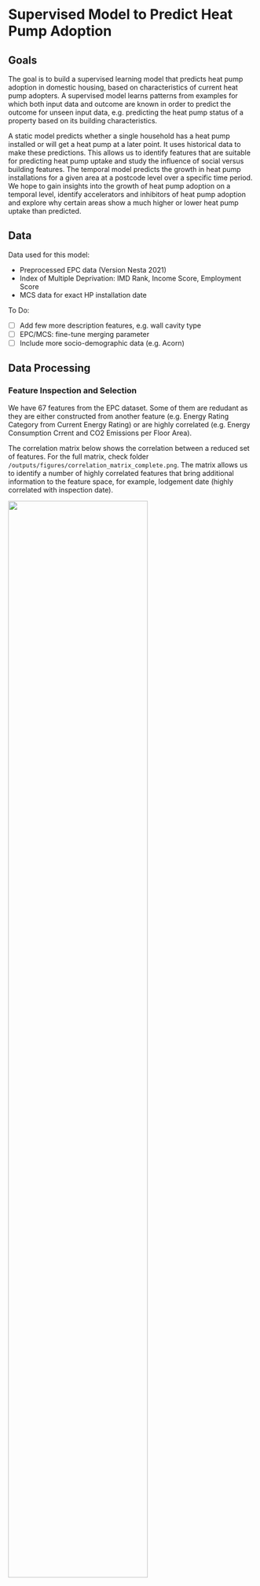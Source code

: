 # Supervised Model to Predict Heat Pump Adoption

## Goals

The goal is to build a supervised learning model that predicts heat pump adoption in domestic housing, based on characteristics of current heat pump adopters. A supervised model learns patterns from examples for which both input data and outcome are known in order to predict the outcome for unseen input data, e.g. predicting the heat pump status of a property based on its building characteristics.

A static model predicts whether a single household has a heat pump installed or will get a heat pump at a later point. It uses historical data to make these predictions. This allows us to identify features that are suitable for predicting heat pump uptake and study the influence of social versus building features. The temporal model predicts the growth in heat pump installations for a given area at a postcode level over a specific time period. We hope to gain insights into the growth of heat pump adoption on a temporal level, identify accelerators and inhibitors of heat pump adoption and explore why certain areas show a much higher or lower heat pump uptake than predicted.

## Data

Data used for this model:

- Preprocessed EPC data (Version Nesta 2021)
- Index of Multiple Deprivation: IMD Rank, Income Score, Employment Score
- MCS data for exact HP installation date

To Do:

- [ ] Add few more description features, e.g. wall cavity type
- [ ] EPC/MCS: fine-tune merging parameter
- [ ] Include more socio-demographic data (e.g. Acorn)

## Data Processing

### Feature Inspection and Selection

We have 67 features from the EPC dataset. Some of them are redudant as they are either constructed from another feature (e.g. Energy Rating Category from Current Energy Rating) or are highly correlated (e.g. Energy Consumption Crrent and CO2 Emissions per Floor Area).

The correlation matrix below shows the correlation between a reduced set of features. For the full matrix, check folder `/outputs/figures/correlation_matrix_complete.png`. The matrix allows us to identify a number of highly correlated features that bring additional information to the feature space, for example, lodgement date (highly correlated with inspection date).

<img src="./img/correlation.png" width="75%">

This chart shows an example for highly correlated features.

<img src="./img/Highly correlated features.jpg" width="75%">

While interesting to analyse the correlations between features, we only discard few features using this method with very high correlations: `LODGEMENT_DATE`, `INSPECTION_DATE` (as string), `CURR_ENERGY_RATING_NUM`, `ENERGY_RATING_CAT`, `UNIQUE_ADDRESS`, `MAINHEAT_DESCRIPTION`, `MAINHEAT_SYSTEM`.

### Integration of MCS Installation Dates

Using address matching, we find matches for 51150 out of 60690 domestic MCS entries. For EPC entries with MCS matches we update the heat pump status and installation date if necessary. We process the different cases according to this flowchart.

<img src="./img/mcs_epc.png" width="85%">

### Target Variables

For the static model that predicts the current heat pump status of a property, the target variable is `HP_INSTALLED`. The features `HP_SYSTEM`, `HP_TYPE` and `HP_INSTALLED` are derived from `MAINHEAT_DESCRIPTION` (describing the current heating system) and strongly corrlate with them and thus all of them need to be removed from the training data X.

For predicting the future heat pump status, we need properties with at least two EPC entries, e.g. one before the heat pump installation and one after. The target variable is `HP_INSTALLED` of the latest EPC entry.
For this model, removing the feature related to `MAINHEAT_DESCRIPTION` do not necessarily need to be removed, although we discard some of them due to redundancy.

---

For the temporal model, possible target varaibles are the percentage of properties with a heat pump in a given area (HP coverage) or the growth between time _t_ and time _t+1_. As we accumulate the HP installations, the growth is always positive.

**Issue**

- The EPC Registry only represents 50% of the properties in GB.
- We currently have no official data for how many properties there are per postcode

So how do we normalise the number of properties with heat pumps per postcode in order to gain the HP coverage?

##### Option a)

We normalise by the number of properties with EPC entry up to time _t_ or _t+1_, respectively.
However, if many properties are added to EPC between _t_ and _t+1_, this can cause negative growth.

_Example:_
Postcode XYZ contains 5 properties at time t (e.g. year 2012) and 20 properties at time t+1 (e.g. 2013).
At time t: 3 out of 5 properties have HP (60% coverage)
At time t+1 : 10 out of 20 properties have HP (50% coverage)
Growth: -10%

##### Option b)

We normalise by the number of properties with EPC entry at time _t+1_. This guarantees positive growth and better comparabilty.

_Example_
Number of properties at time t+1: 20
At time t: 3 out of 20 properties have HP (15% coverage)
At time t+1 : 10 out of 20 properties have HP (50% coverage)
Growth: +35%

However, when predicting for several time windows, the results are not necessarily comporable because the number of properties at time t+1 varies with t. Growth may be "watered down" in later years as more and more properties with EPC adre added.
Also, it ignores the actual real-world number of properties per postcode.

#### Option c)

We normalise by the number of total EPC entries for that postcode, not just entries up to t+1. This allows for continious comparisons across years.

_Example_
Number of properties (overall EPC): 50
At time t: 3 out of 50 properties have HP (6% coverage)
At time t+1 : 10 out of 50 properties have HP (20% coverage)
Growth: +14%

However, when comparing smaller time windows the growth is less visible.

##### Option d)

We normalise by the real-world number of properties. However, we discard this option for the time beeing for the following reasons:

- We currently on have an approximation for the number of properties per postcode
- The representation of properties in the EPC registry may vary per postcode, with some postcodes being completely covered by EPC and others not at all. This could give a skewed view on the adoption and growth.
- The number of real-world properties comes from a different "dimension", not connected to the EPC registry.

### Feature Encoding

We have two types of features: numerical and categorical features. A numerical feature consists of numbers, for example the `TOTAL_FLOOR_AREA`. A categorical feature consists of differente categories, for example _owner-occupied_ or _social rental_ for `TENURE` or _very poor_ to _very good_ for `WINDOW_ENERGY_EFFICIENCY`.

Numeric features do not require any special encoding.

#### Ordinal Encoding

Categorical features can be divided two groups: those with a natural ordering and those without. For instance, the WINDOW ENERGY EFFICIENCY categories _very poor_, _poor_, _average_, _good_ and _very good_ have a natural relationship so the categories can be ranked or ordered.

We apply ordinal encoding to those features using manually created rankings. The different categories are given integer values in ascending order, starting with 1.

The follow features are ordinal encoded:

```
"MAINHEAT_ENERGY_EFF", "CURRENT_ENERGY_RATING", "POTENTIAL_ENERGY_RATING", "FLOOR_ENERGY_EFF", "WINDOWS_ENERGY_EFF", "HOT_WATER_ENERGY_EFF", "LIGHTING_ENERGY_EFF", "GLAZED_TYPE", "MAINHEATC_ENERGY_EFF", "WALLS_ENERGY_EFF", "ROOF_ENERGY_EFF", "MAINS_GAS_FLAG", "CONSTRUCTION_AGE_BAND_ORIGINAL", "CONSTRUCTION_AGE_BAND", "N_ENTRIES", "N_ENTRIES_BUILD_ID", "ENERGY_RATING_CAT"
```

#### One-Hot Encoding

The remaining categorical features are one-hot encoded.

For features with a large number of categories, e.g. GLAZED TYPE, we first reduce the number of categories by merging them. For example, `double glazing, unknown install date`, `double, unknown data` and `double glazing` are all mapped to _double glazing_.

### Feature Aggregation

For the temporal model, we need to aggregate the features on postcode level.
Short version:

- For numerical features, we take the median
- For categorical ones, we get the % of properties with that category
- For categorical features, we also compute to most frequent value

_More detailed description follows_

### Preprocessing

Since most machine learning models cannot handle NaN values, we impute the filling in the mean of the repsective feature's values.

Since we have a large feature space (= large number of features), we perform dimensionality reduction using PCA (Principal Component Analysis). We keep the number of principal components sum to an explained variance ratio of 90%.

In case of the static model, this is reduces the number of features from 87 to 24.

<img src="./img/PCA.png" width="70%">

Finally, we standardise our data using a Min-Max scaler.

To Do:

- [ ] More sophistical way for data imputing

## Models and Performance

### HP Status on Household Level

#### Preparation

_To be completed_

To Do:

- [ ] Documentation about balancing dataset

#### Models

_To be completed_

To Do:

- [ ] Describe which models used

#### Results

_To be completed_

To Do:

- [ ] Update with most recent results

Linear Support Vector Classifier on balanced set:

```
Number of samples: 10572
Number of features: 87

Accuracy train: 87.0%
Accuracy test:   86.0%

10-fold Cross Validation
---------
Accuracy: 0.87
F1 Score: 0.87
Recall: 0.85
Precision: 0.89
```

<img src="./img/Validationset.png" width="40%">

Linear Support Vector Classifier on imbalanced set (90% non-HP):

```
Accuracy train: 93.0%
Accuracy test:   92.0%

10-fold Cross Validation
---------

Accuracy: 0.93
F1 Score: 0.57
Recall: 0.48
Precision: 0.7
```

<img src="./img/FutureHPStatusCoefficientContributionsPCA.png" width="90%">

Most relevant features for predicting future HP installation:

- Income Score (neg)
- Wind turbine count
- Entry Year
- total floor area
- Number of entries per building
- Current C2 Emissions
- Bungalows
- Mains Gas Flag (neg)
- Social rental
- Main Heating Controls (neg)

#### Discussion

### HP Growth on Postcode Level

#### Results

**HP Coverage**

| Model                           | SME mean | Standard Deviation | Accuracy on 5% steps |
| ------------------------------- | -------- | ------------------ | -------------------- |
| SVM Regressor train             | 0.064    | 0.010              | 0.24                 |
| SVM Regressor test              |          |                    | 0.22                 |
| Linear Regression train         | 0.041    | 0.010              | 0.86                 |
| Linear Regression test          |          |                    | 0.82                 |
| Decision Tree Regressor train\* | 0.049    | 0.010              | 1.0                  |
| Decision Tree Regressor test\*  |          |                    | 0.86                 |
| Random Forest Regressor train   | 0.043    | 0.006              | 0.94                 |
| Random Forest Regressor test    |          |                    | 0.89                 |

- not parameter-screened yet

<img src="./img/HP_random_forest.png" width="60%">

<img src="./img/HP_random_forest_valid.png" width="60%">

<img src="./img/HP Coverage at t+1 using Random Forest Regressor on Training Set.png" width="60%">

<img src="./img/HP Coverage at t+1 using Random Forest Regressor on Validation Set.png" width="60%">

**Growth**

| Model                           | SME mean | Standard Deviation | Accuracy on 5% steps |
| ------------------------------- | -------- | ------------------ | -------------------- |
| Linear Regression train         | 0.020    | 0.002              | 0.96                 |
| Linear Regression test          |          |                    | 0.96                 |
| Decision Tree Regressor train\* | 0.049    | 0.010              | 1.00                 |
| Decision Tree Regressor test\*  |          |                    | 0.93                 |
| Random Forest Regressor train   | 0.012    | 0.002              | 0.98                 |
| Random Forest Regressor test    |          |                    | 0.95                 |

<img src="./img//Growth using Random Forest Regressor on Training Set.png" width="60%">

<img src="./img//Growth using Random Forest Regressor on Validation Set.png" width="60%">

#### Discussion

## Error Analysis

- How well do models perform?
- Where do they go wrong?
- What can False Positives tell us?
- Decision tree?

#### To Do

- [ ] X: ground truth, y : error, relatiive error
- [ ] Map with predictions, ground truths and errors
- [ ] Pick interesting postcodes
- [ ] Predict until 2025
- [ ] Plot decision tree

## To be sorted, integrated and deleted:

```
- How to deal with NaN? Set to 0, -1, 999? Drop?
- Optimise balance vs. representativness
- Try different ratios
- variance of samples in negative samples reflects variance of population
- for numeric; mean or median, more rigourosly NAn values

- also try with imbalanced set, 99%
- predict change in following years
- time window: larger windows to predict next year(s)
- do predictors change over time?

- What about prediction probabiltities for linear model? What do households on decision boundary look like?

- Feature ablation: if not sure about feature, remove and look at influence

NEWER NOTES

Done:

- Include MCS
- Make sure to drop duplicates

Inspection:
Pull out some interesting postcodes and see what went wrong/right
What are we predicting right or wrong? Color code tenure type in error map or predictions
X: ground truth, y : error, relatiive error
Predict up to 2025
Different windows: time t+1 = 1-2-3 years
What information is missing?
Broader limitations of approach?

Example Selection

---

sample = new.loc[(new['predict'] == False) & (new['ground truth'] == True)]

ID = 2952861554346758

- higher IMD
- higher IMD Decile
- 80 square metere
- energy efficiency between 50-60
- C D rank
- around 10kg emissions
- off gas
- 1950-1966"
- 2009-2013
- mechnical natural
- owner-occupied
- marketet sale
- detached
- house
- boiler and radiator

proba; 0.899918

- semi-detached house with gas boiler and radiator
- owner occupied
- - 1950-1966"
- C rank
- 91 square metre
- Decile 6
- 5 rooms
- relatively high heating costs

False
False

- Low IMD, Flat, Terraced, social, pre 1950-1966", C rated, green deal recent update
  or: Middle IMD, semi-detached House, private (rental), new, C/B rated
  especially easy in cases where it reached its max

---

Model Name: Random Forest Regressor

---

---

## Training Set

Category Accuracy with 5% steps : 0.97
Scores: [0.04735578 0.04733392 0.04765571]
Mean: 0.04744847331770922
Standard deviation: 0.00014681238577870959

---

## Validation Set

Category Accuracy with 5% steps : 0.94
Scores: [0.04734595 0.04743171 0.04775259]
Mean: 0.04751008271080479
Standard deviation: 0.00017501594035653913

GROWTH

---

Model Name: Random Forest Regressor

---

---

## Training Set

Category Accuracy with 5% steps : 0.99

Scores: [0.03115394 0.03148233 0.03118248]
Mean: 0.031272919897221946
Standard deviation: 0.00014853571549387916

## Validation Set

Category Accuracy with 5% steps : 0.98

2.36% growth for 2025
```
